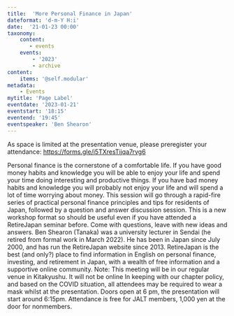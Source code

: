 ```yaml
---
title:  'More Personal Finance in Japan'
dateformat: 'd-m-Y H:i'
date:  '21-01-23 00:00'
taxonomy:
    content:
       - events
    events:
        - '2023' 
        - archive
content:
    items: '@self.modular'
metadata:
    - Events
mytitle: 'Page Label'
eventdate: '2023-01-21'
eventstart: '18:15'
eventend: '19:45'
eventspeaker: 'Ben Shearon'
---
```



As space is limited at the presentation venue, please preregister your attendance: https://forms.gle/i5TXresTijqa7rvg6 

Personal finance is the cornerstone of a comfortable life. If you have good money habits and knowledge you will be able to enjoy your life and spend your time doing interesting and productive things. If you have bad money habits and knowledge you will probably not enjoy your life and will spend a lot of time worrying about money. 
This session will go through a rapid-fire series of practical personal finance principles and tips for residents of Japan, followed by a question and answer discussion session. This is a new workshop format so should be useful even if you have attended a RetireJapan seminar before. Come with questions, leave with new ideas and answers.
Ben Shearon (Tanaka) was a university lecturer in Sendai (he retired from formal work in March 2022). He has been in Japan since July 2000, and has run the RetireJapan website since 2013. RetireJapan is the best (and only?) place to find information in English on personal finance, investing, and retirement in Japan, with a wealth of free information and a supportive online community. 
Note: This meeting will be in our regular venue in Kitakyushu. It will not be online
In keeping with our chapter policy, and based on the COVID situation, all attendees may be required to wear a mask whilst at the presentation.
Doors open at 6 pm, the presentation will start around 6:15pm.
Attendance is free for JALT members, 1,000 yen at the door for nonmembers.

